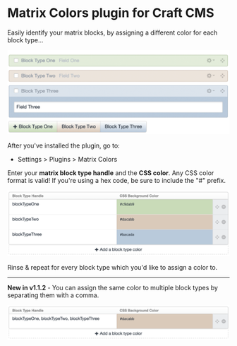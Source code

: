 Matrix Colors plugin for Craft CMS
==================================

Easily identify your matrix blocks, by assigning a different color for each block type...

![](README-images/example-matrix-field.png)

After you've installed the plugin, go to:

- Settings > Plugins > Matrix Colors

Enter your **matrix block type handle** and the **CSS color**. Any CSS color format is valid! If you're using a hex code, be sure to include the "#" prefix.

![](README-images/example-colors.png)

Rinse & repeat for every block type which you'd like to assign a color to.

---

**New in v1.1.2** - You can assign the same color to multiple block types by separating them with a comma.

![](README-images/example-comma-separated.png)